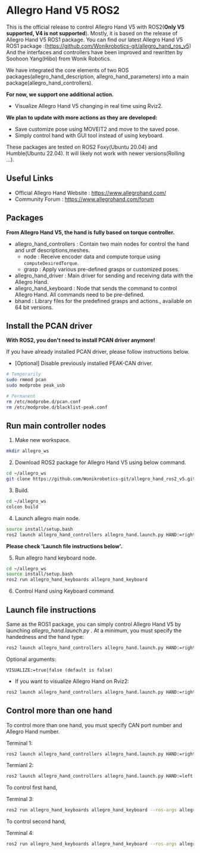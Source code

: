 
# Allegro Hand V5 ROS2

This is the official release to control Allegro Hand V5 with ROS2(**Only V5 supported, V4 is not supported**). Mostly, it is based on the release of Allegro Hand V5 ROS1 package.
You can find our latest Allegro Hand V5 ROS1 package :(https://github.com/Wonikrobotics-git/allegro_hand_ros_v5)
And the interfaces and controllers have been improved and rewritten by Soohoon Yang(Hibo) from Wonik Robotics.

We have integrated the core elements of two ROS packages(allegro_hand_description, allegro_hand_parameters) into a main package(allegro_hand_controllers).

**For now, we support one additional action.**
- Visualize Allegro Hand V5 changing in real time using Rviz2.

**We plan to update with more actions as they are developed:**
- Save customize pose using MOVEIT2 and move to the saved pose.
- Simply control hand with GUI tool instead of using keyboard.

These packages are tested on ROS2 Foxy(Ubuntu 20.04) and Humble(Ubuntu 22.04). It will likely not work with newer versions(Rolling ...).

## Useful Links
- Official Allegro Hand Website : https://www.allegrohand.com/
- Community Forum :  https://www.allegrohand.com/forum

## Packages

**From Allegro Hand V5, the hand is fully based on torque controller.** 

- allegro_hand_controllers : Contain two main nodes for control the hand and urdf descriptions,meshes.
	- node : Receive encoder data and compute torque using `computeDesiredTorque`.
	- grasp : Apply various pre-defined grasps or customized poses.
- allegro_hand_driver : Main driver for sending and receiving data with the Allegro Hand.
- allegro_hand_keyboard : Node that sends the command to control Allegro Hand. All commands need to be pre-defined.
- bhand : Library files for the predefined grasps and actions., available on 64 bit versions.

## Install the PCAN driver

**With ROS2, you don't need to install PCAN driver anymore!**

If you have already installed PCAN driver, please follow instructions below.
- [Optional] Disable previously installed PEAK-CAN driver.
~~~bash
# Temporarily
sudo rmmod pcan
sudo modprobe peak_usb

# Permanent
rm /etc/modprobe.d/pcan.conf
rm /etc/modprobe.d/blacklist-peak.conf
~~~

## Run main controller nodes

1. Make new workspace.
~~~bash
mkdir allegro_ws
~~~

2. Download ROS2 package for Allegro Hand V5 using below command.
~~~bash
cd ~/allegro_ws
git clone https://github.com/Wonikrobotics-git/allegro_hand_ros2_v5.git
~~~

3. Build.
~~~bash
cd ~/allegro_ws
colcon build
~~~

4. Launch allegro main node.
~~~bash
source install/setup.bash
ros2 launch allegro_hand_controllers allegro_hand.launch.py HAND:=right TYPE:=A
~~~
**Please check 'Launch file instructions below'.**

5. Run allegro hand keyboard node.
~~~bash
cd ~/allegro_ws
source install/setup.bash
ros2 run allegro_hand_keyboards allegro_hand_keyboard
~~~

6. Control Hand using Keyboard command.
## Launch file instructions

Same as the ROS1 package, you can simply control Allegro Hand V5 by launching *allegro_hand.launch.py* . At a minimum, you must specify the handedness and the hand type:
~~~bash
ros2 launch allegro_hand_controllers allegro_hand.launch.py HAND:=right|left TYPE:=A|B
~~~

Optional arguments:
~~~
VISUALIZE:=true|false (default is false)
~~~

- If you want to visualize Allegro Hand on Rviz2:
~~~bash
ros2 launch allegro_hand_controllers allegro_hand.launch.py HAND:=right TYPE:=A VISUALIZE:=true
~~~

## Control more than one hand

To control more than one hand, you must specify CAN port number and Allegro Hand number.

Terminal 1:
~~~bash
ros2 launch allegro_hand_controllers allegro_hand.launch.py HAND:=right TYPE:=A CAN_DEVICE:=can0 NUM:=0
~~~

Termianl 2:
~~~bash
ros2 launch allegro_hand_controllers allegro_hand.launch.py HAND:=left TYPE:=A CAN_DEVICE:=can1 NUM:=1
~~~

To control first hand,

Terminal 3:
~~~bash
ros2 run allegro_hand_keyboards allegro_hand_keyboard --ros-args allegroHand_0/lib_cmd:=allegroHand_0/lib_cmd
~~~

To control second hand,

Terminal 4:
~~~bash
ros2 run allegro_hand_keyboards allegro_hand_keyboard --ros-args allegroHand_0/lib_cmd:=allegroHand_1/lib_cmd
~~~


